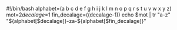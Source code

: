 #!/bin/bash
alphabet=(a b c d e f g h i j k l m n o p q r s t u v w x y z)
mot=$2
decalage=$1
fin_decalage=$(($decalage-1))
echo $mot | tr "a-z" "${alphabet[$decalage]}-za-${alphabet[$fin_decalage]}"
